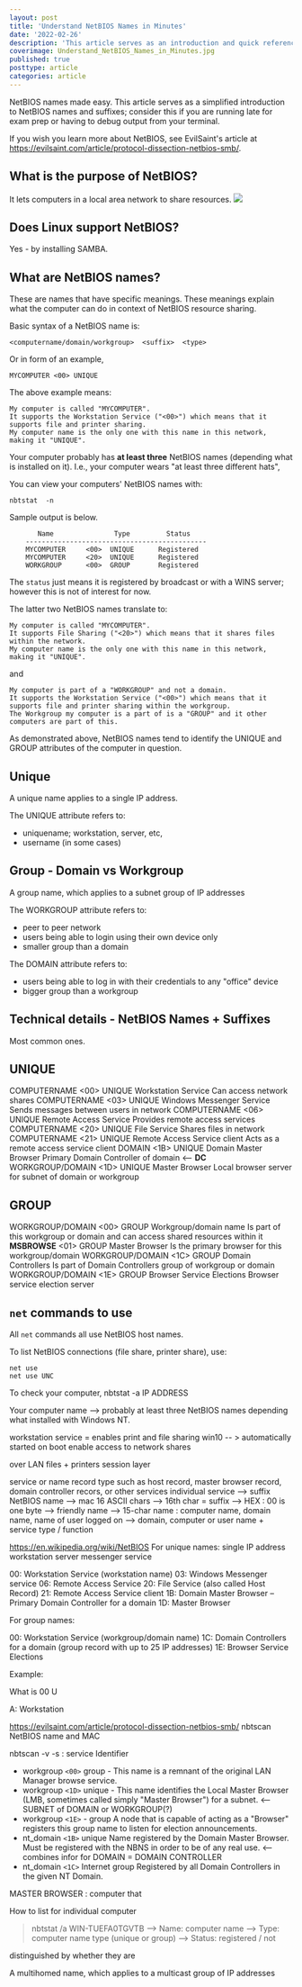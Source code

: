 ```yaml
---
layout: post
title: 'Understand NetBIOS Names in Minutes'
date: '2022-02-26'
description: 'This article serves as an introduction and quick reference to NetBIOS names'
coverimage: Understand_NetBIOS_Names_in_Minutes.jpg
published: true
posttype: article
categories: article
---
```


NetBIOS names made easy. This article serves as a simplified introduction to NetBIOS names and suffixes; consider this if you are running late for exam prep or having to debug output from your terminal.

If you wish you learn more about NetBIOS, see EvilSaint's article at <https://evilsaint.com/article/protocol-dissection-netbios-smb/>.

## What is the purpose of NetBIOS?

It lets computers in a local area network to share resources.
<img src="/static/832745c2-95cc-45f6-a712-56f0da41b6e4.png">

## Does Linux support NetBIOS?

Yes - by installing SAMBA.

## What are NetBIOS names?

These are names that have specific meanings. These meanings explain what the computer can do in context of NetBIOS resource sharing.

Basic syntax of a NetBIOS name is:

```
<computername/domain/workgroup>  <suffix>  <type>
```

Or in form of an example,

```
MYCOMPUTER <00> UNIQUE
```

The above example means:

```
My computer is called "MYCOMPUTER". 
It supports the Workstation Service ("<00>") which means that it supports file and printer sharing.
My computer name is the only one with this name in this network, making it "UNIQUE".
```

Your computer probably has <b>at least three</b> NetBIOS names (depending what is installed on it). I.e., your computer wears "at least three different hats",  

You can view your computers' NetBIOS names with:

```
nbtstat  -n
```

Sample output is below.

```
       Name               Type         Status
    ---------------------------------------------
    MYCOMPUTER     <00>  UNIQUE      Registered
    MYCOMPUTER     <20>  UNIQUE      Registered
    WORKGROUP      <00>  GROUP       Registered
```

The `status` just means it is registered by broadcast or with a WINS server; however this is not of interest for now.

The latter two NetBIOS names translate to:

```
My computer is called "MYCOMPUTER". 
It supports File Sharing ("<20>") which means that it shares files within the network. 
My computer name is the only one with this name in this network, making it "UNIQUE".
```

and

```
My computer is part of a "WORKGROUP" and not a domain. 
It supports the Workstation Service ("<00>") which means that it supports file and printer sharing within the workgroup. 
The Workgroup my computer is a part of is a "GROUP" and it other computers are part of this.
```

As demonstrated above, NetBIOS names tend to identify the UNIQUE and GROUP attributes of the computer in question.

## Unique

A unique name applies to a single IP address.

The UNIQUE attribute refers to:

* uniquename; workstation, server, etc,
* username (in some cases)

## Group - Domain vs Workgroup

A group name, which applies to a subnet group of IP addresses

The WORKGROUP attribute refers to:

* peer to peer network
* users being able to login using their own device only
* smaller group than a domain

The DOMAIN attribute refers to:

* users being able to log in with their credentials to any "office" device
* bigger group than a workgroup

## Technical details - NetBIOS Names + Suffixes

Most common ones.

UNIQUE
------

COMPUTERNAME  <00>  UNIQUE Workstation Service   Can access network shares
COMPUTERNAME  <03>  UNIQUE        Windows Messenger Service  Sends messages between users in network
COMPUTERNAME  <06>  UNIQUE Remote Access Service                    Provides remote access services   
COMPUTERNAME  <20>  UNIQUE File Service     Shares files in network
COMPUTERNAME  <21>  UNIQUE Remote Access Service client  Acts as a remote access service client
DOMAIN    <1B>  UNIQUE Domain Master Browser   Primary Domain Controller of domain <-- <b>DC</b>
WORKGROUP/DOMAIN <1D>  UNIQUE Master Browser    Local browser server for subnet of domain or workgroup

GROUP
-----

WORKGROUP/DOMAIN         <00>  GROUP   Workgroup/domain name Is part of this workgroup or domain and can access shared resources within it
__MSBROWSE__   <01>  GROUP  Master Browser   Is the primary browser for this workgroup/domain
WORKGROUP/DOMAIN      <1C>  GROUP  Domain Controllers   Is part of Domain Controllers group of workgroup or domain 
WORKGROUP/DOMAIN      <1E>  GROUP  Browser Service Elections Browser service election server

## `net` commands to use

All `net` commands all use NetBIOS host names.

To list NetBIOS connections (file share, printer share), use:

```
net use 
net use UNC
```

To check your computer,
nbtstat -a IP ADDRESS

Your computer name --> probably at least three NetBIOS names depending what installed with Windows NT.

workstation service = enables print and file sharing
win10 -- > automatically started on boot
enable access to network shares

over LAN
files + printers
session layer

service or name record type such as host record, master browser record, domain controller recors, or other services
individual service --> suffix
NetBIOS name --> mac 16 ASCII chars --> 16th char = suffix
    --> HEX : 00 is one byte
--> friendly name --> 15-char name : computer name, domain name, name of user logged on
--> domain, computer or user name + service type / function

<https://en.wikipedia.org/wiki/NetBIOS>
For unique names:
single IP address
workstation
server
messenger service

00: Workstation Service (workstation name)
03: Windows Messenger service
06: Remote Access Service
20: File Service (also called Host Record)
21: Remote Access Service client
1B: Domain Master Browser – Primary Domain Controller for a domain
1D: Master Browser

For group names:

00: Workstation Service (workgroup/domain name)
1C: Domain Controllers for a domain (group record with up to 25 IP addresses)
1E: Browser Service Elections

Example:

What is
<computername> 00 U

A: Workstation

<https://evilsaint.com/article/protocol-dissection-netbios-smb/>
nbtscan <ip-range>
 NetBIOS name and MAC

nbtscan -v -s : <ip-range>
 service Identifier

* workgroup `<00>` group - This name is a remnant of the original LAN Manager browse service.
* workgroup `<1D>` unique - This name identifies the Local Master Browser (LMB, sometimes called simply "Master Browser") for a subnet. <-- SUBNET of DOMAIN or WORKGROUP(?)
* workgroup `<1E>` -  group A node that is capable of acting as a "Browser" registers this group name to listen for election announcements.
* nt_domain `<1B>` unique Name registered by the Domain Master Browser. Must be registered with the NBNS in order to be of any real use. <-- combines infor for DOMAIN = DOMAIN CONTROLLER
* nt_domain `<1C>` Internet group Registered by all Domain Controllers in the given NT Domain.

MASTER BROWSER : computer that

How to list for individual computer
> nbtstat /a WIN-TUEFA0TGVTB
--> Name: computer name
--> Type: computer name type (unique or group)
--> Status: registered / not

 distinguished by whether they are

A multihomed name, which applies to a multicast group of IP addresses
